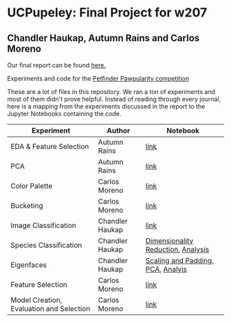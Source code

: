 # UCPupeley: Final Project for w207
## Chandler Haukap, Autumn Rains and Carlos Moreno

Our final report can be found [here.](https://github.com/autumninthecloud/Machine_Learning_W207/blob/84ed17b59c83a871f901497ee241069a9ba1a85f/w207_FP_UCPupeley_Report.pdf)

Experiments and code for the [Petfinder Pawpularity competition](https://www.kaggle.com/c/petfinder-pawpularity-score/overview)

These are a lot of files in this repository. We ran a ton of experiments and most of them didn't prove helpful. Instead of reading through every journal, here is a mapping from the experiments discussed in the report to the Jupyter Notebooks containing the code.

| Experiment | Author | Notebook |
| - | - | - |
| EDA & Feature Selection | Autumn Rains | [link](https://github.com/chaukap/UCPupeley/tree/main/eda_anr/EDA_and_Feature_Selection_experiments) | 
| PCA | Autumn Rains | [link](https://github.com/chaukap/UCPupeley/tree/main/eda_anr/PCA_and_model_eval) |
| Color Palette | Carlos Moreno | [link](https://github.com/chaukap/UCPupeley/blob/main/carlos/model_creation_CEM_Final.ipynb) |
| Bucketing | Carlos Moreno | [link](https://github.com/chaukap/UCPupeley/blob/main/carlos/model_creation_CEM_Final.ipynb) |
| Image Classification | Chandler Haukap | [link](https://github.com/chaukap/UCPupeley/blob/main/chandler/label_images.ipynb) |
| Species Classification | Chandler Haukap | [Dimensionality Reduction](https://github.com/chaukap/UCPupeley/blob/main/chandler/LabelFlattener.ipynb), [Analysis](https://github.com/chaukap/UCPupeley/blob/main/chandler/dog_or_cat.ipynb) |
| Eigenfaces | Chandler Haukap | [Scaling and Padding](https://github.com/chaukap/UCPupeley/blob/main/chandler/scale_and_pad_images.ipynb), [PCA](https://github.com/chaukap/UCPupeley/blob/main/chandler/number_of_components_selection.ipynb), [Analyis](https://github.com/chaukap/UCPupeley/blob/main/chandler/Eigenfaces.ipynb) |
| Feature Selection | Carlos Moreno | [link](https://github.com/chaukap/UCPupeley/blob/main/carlos/model_creation_CEM_Final.ipynb) |
| Model Creation, Evaluation and Selection | Carlos Moreno | [link](https://github.com/chaukap/UCPupeley/blob/main/carlos/model_creation_CEM_Final.ipynb) |
